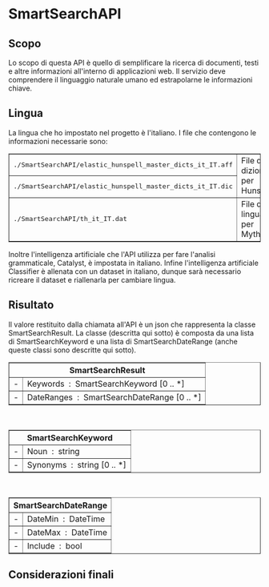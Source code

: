 <link href="readme_style.css" rel="stylesheet">

# SmartSearchAPI
## Scopo
Lo scopo di questa API è quello di semplificare la ricerca di documenti, testi e altre informazioni all'interno di applicazioni web. Il servizio deve comprendere il linguaggio naturale umano ed estrapolarne le informazioni chiave.

## Lingua
La lingua che ho impostato nel progetto è l'italiano. I file che contengono le informazioni necessarie sono:
<table border="solid">
    <tr>
        <td><kbd>./SmartSearchAPI/elastic_hunspell_master_dicts_it_IT.aff</kbd></td>
        <td rowspan="2">File di dizionario per Hunspell</td>
    </tr>
    <tr>
        <td><kbd>./SmartSearchAPI/elastic_hunspell_master_dicts_it_IT.dic</kbd></td>
    </tr>
    <tr>
        <td><kbd>./SmartSearchAPI/th_it_IT.dat</kbd></td>
        <td>File di lingua per Mythes</td>
    </tr>
</table>
Inoltre l'intelligenza artificiale che l'API utilizza per fare l'analisi grammaticale, Catalyst, è impostata in italiano.
Infine l'intelligenza artificiale Classifier è allenata con un dataset in italiano, dunque sarà necessario ricreare il dataset e riallenarla per cambiare lingua.

## Risultato
Il valore restituito dalla chiamata all'API è un json che rappresenta la classe SmartSearchResult. La classe (descritta qui sotto) è composta da una lista di SmartSearchKeyword e una lista di SmartSearchDateRange (anche queste classi sono descritte qui sotto).
<table border="solid" width="340px">
    <tr><th colspan="2"><center>SmartSearchResult</center></th></tr>
    <tr>
        <td class="row_p">-</td>
        <td class="row_t">Keywords&nbsp;&nbsp;:&nbsp;&nbsp;SmartSearchKeyword [0 .. *]</td>
    </tr>
    <tr>
        <td class="row_p">-</td>
        <td class="row_t">DateRanges&nbsp;&nbsp;:&nbsp;&nbsp;SmartSearchDateRange [0 .. *]</td>
    </tr>
</table>
&nbsp;
<table border="solid" width="340px">
    <tr><th colspan="2"><center>SmartSearchKeyword</center></th></tr>
    <tr>
        <td class="row_p">-</td>
        <td class="row_t">Noun&nbsp;&nbsp;:&nbsp;&nbsp;string</td>
    </tr>
    <tr>
        <td class="row_p">-</td>
        <td class="row_t">Synonyms&nbsp;&nbsp;:&nbsp;&nbsp;string [0 .. *]</td>
    </tr>
</table>
&nbsp;
<table border="solid" width="340px">
    <tr><th colspan="2"><center>SmartSearchDateRange</center></th></tr>
    <tr>
        <td class="row_p">-</td>
        <td class="row_t">DateMin&nbsp;&nbsp;:&nbsp;&nbsp;DateTime</td>
    </tr>
    <tr>
        <td class="row_p">-</td>
        <td class="row_t">DateMax&nbsp;&nbsp;:&nbsp;&nbsp;DateTime</td>
    </tr>
    <tr>
        <td class="row_p">-</td>
        <td class="row_t">Include&nbsp;&nbsp;:&nbsp;&nbsp;bool</td>
    </tr>
</table>

## Considerazioni finali